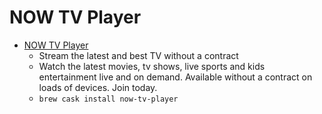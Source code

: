 # NOW TV Player
- [NOW TV Player](https://www.nowtv.com/)
  -  Stream the latest and best TV without a contract
  - Watch the latest movies, tv shows, live sports and kids entertainment live and on demand. Available without a contract on loads of devices. Join today.
  - `brew cask install now-tv-player`
